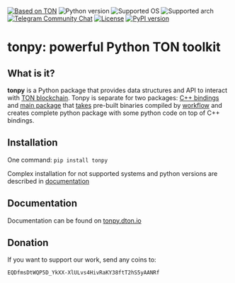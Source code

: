 [telegram-tondev-url]: https://t.me/tondev_eng
[ton-svg]: https://img.shields.io/badge/Based%20on-TON-blue
[telegram-tondev-badge]: https://img.shields.io/badge/chat-TONDev-2CA5E0?logo=telegram&logoColor=white&style=flat
[ton]: https://ton.org

[![Based on TON][ton-svg]][ton]
![Python version](https://img.shields.io/badge/python-3.9%20%7C%203.10%20%7C%203.11-blue)
![Supported OS](https://img.shields.io/badge/os-Linux%20%7C%20MacOS%20%7C%20Windows-green)
![Supported arch](https://img.shields.io/badge/arch-arm64%20%7C%20x86_64-purple)
[![Telegram Community Chat][telegram-tondev-badge]][telegram-tondev-url]
[![License](https://img.shields.io/badge/License-Apache%202.0-blue.svg)](https://opensource.org/licenses/Apache-2.0)
[![PyPI version](https://badge.fury.io/py/tonpy.svg)](https://pypi.org/project/tonpy/)

# tonpy: powerful Python TON toolkit

## What is it?

**tonpy** is a Python package that provides data structures and API to interact
with [TON blockchain](https://github.com/ton-blockchain/ton). Tonpy is separate for two
packages: [C++ bindings](https://github.com/disintar/ton/tree/master/tvm-python)
and [main package](https://github.com/disintar/tonpy)
that [takes](https://github.com/disintar/tonpy/tree/main/.github/workflows) pre-built binaries compiled
by [workflow](https://github.com/disintar/ton/tree/master/.github/workflows) and creates complete python package with
some python code on top of C++ bindings.

## Installation

One command: `pip install tonpy`

Complex installation for not supported systems and python versions are described in [documentation](https://tonpy.dton.io)

## Documentation

Documentation can be found on [tonpy.dton.io](https://tonpy.dton.io)

## Donation

If you want to support our work, send any coins to:

`EQDfmsDtWQP5D_YkXX-XlULvs4HivRaKY38ftT2hS5yAANRf`

